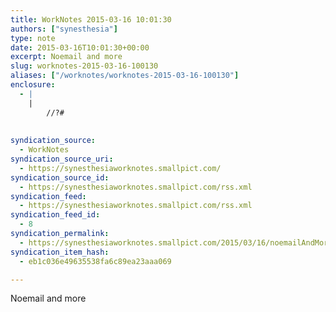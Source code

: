 ```yaml
---
title: WorkNotes 2015-03-16 10:01:30
authors: ["synesthesia"]
type: note
date: 2015-03-16T10:01:30+00:00
excerpt: Noemail and more
slug: worknotes-2015-03-16-100130 
aliases: ["/worknotes/worknotes-2015-03-16-100130"]
enclosure:
  - |
    |
        //?#
        
        
syndication_source:
  - WorkNotes
syndication_source_uri:
  - https://synesthesiaworknotes.smallpict.com/
syndication_source_id:
  - https://synesthesiaworknotes.smallpict.com/rss.xml
syndication_feed:
  - https://synesthesiaworknotes.smallpict.com/rss.xml
syndication_feed_id:
  - 8
syndication_permalink:
  - https://synesthesiaworknotes.smallpict.com/2015/03/16/noemailAndMore.html
syndication_item_hash:
  - eb1c036e49635538fa6c89ea23aaa069

---
```

Noemail and more